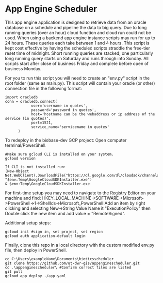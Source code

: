 # App Engine Scheduler

This app engine application is designed to retrieve data from an oracle database on a schedule and pipeline the data to big query. Due to long running queries (over an hour) cloud function and cloud run could not be used. When using a backend app engine instance scripts may run for up to 24 hours. These queries each take between 1 and 4 hours. This script is kept cost effective by having the scheduled scripts straddle the free-tier reset time of midnight. Short running queries are stacked, one particularly long running query starts on Saturday and runs through into Sunday. All scripts start after close of business Friday and complete before open of business Monday. 

For you to run this script you will need to create an "env.py" script in the root folder (same as main.py). This script will contain your oracle (or other) connection file in the following format:

```
import oracledb
conn = oracledb.connect(
            user='username in quotes',
            password='password in quotes',
            host='hostname can be the webaddress or ip address of the service (in quotes)',
            port=1521,
            service_name='servicename in quotes'
      )

```

To redeploy in the biobase-dev GCP project:
Open computer terminal/PowerShell.  

```
#Make sure gcloud CLI is installed on your system.
gcloud version

If CLI is not installed run:
(New-Object Net.WebClient).DownloadFile("https://dl.google.com/dl/cloudsdk/channels/rapid/", "$env:Temp\GoogleCloudSDKInstaller.exe")
& $env:Temp\GoogleCloudSDKInstaller.exe
```
For first-time setup you may need to navigate to the Registry Editor on your machine and find:
HKEY_LOCAL_MACHINE->SOFTWARE->Microsoft->PowerShell->1->ShellIds->Microsoft_PowerShell
Add an item by right clicking and selecting 
New->String Value 
Name it "ExecutionPolicy" then Double click the new item and add value = "RemoteSigned".

Additional setup steps:
```
gcloud init #sign in, set project, set region
gcloud auth application-default login
```

Finally, clone this repo in a local directory with the custom modified env.py file, then deploy in PowerShell. 
```
cd C:\Users\exampleName\Documents\bioticsscheduler
git clone https://github.com/ut-dwr-gis/appenginescheduler.git
cd .\appenginescheduler\ #Confirm correct files are listed
git pull
gcloud app deploy ./app.yaml
```

